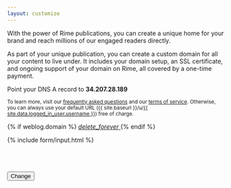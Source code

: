 ```yaml
---
layout: customize
---
```


<p>
    With the power of Rime publications, you can create a unique home for your brand and reach millions of our engaged readers directly.
</p>
<p>
    As part of your unique publication, you can create a custom domain for all your content to live under. It includes your domain setup, an SSL certificate, and ongoing support of your domain on Rime, all covered by a one-time payment.
</p>

<p>
    Point your DNS A record to <b>34.207.28.189</b>
</p>

<p>
    <small>To learn more, visit our <a href="{{ site.baseurl }}/support/faq" target="_blank">frequently asked questions</a> and our <a href="{{ site.baseurl }}/legal/terms" target="_blank">terms of service</a>. Otherwise, you can always use your default URL ({{ site.baseurl }}/u/<a class="mdl-color-text--black" href="{{ site.baseurl }}/user" target="_blank">{{ site.data.logged_in_user.username }}</a>) free of charge.</small>
</p>

{% if weblog.domain %}
    <!-- Icon button -->
    <a href="{{ site.baseurl }}/customize/remove-domain" class="mdl-button mdl-js-button mdl-button--icon pull-right">
        <i class="material-icons">delete_forever</i>
    </a>
{% endif %}

<form>

<!-- 'id' => 'domain', 'value' => $weblog['domain']) -->

{% include form/input.html %}

<br>
<br>
<br>

<!-- Accent-colored raised button with ripple -->
<button class="mdl-button mdl-js-button mdl-button--raised mdl-js-ripple-effect mdl-button--accent" type="submit">
    Change
</button>

</form>